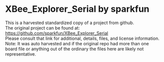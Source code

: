 
# XBee_Explorer_Serial by sparkfun  
This is a harvested standardized copy of a project from github.  
The original project can be found at:  
https://github.com/sparkfun/XBee_Explorer_Serial  
Please consult that link for additional, details, files, and license information.  
Note: It was auto harvested and if the original repo had more than one board file or anything out of the ordinary the files here are likely not representative.  
    